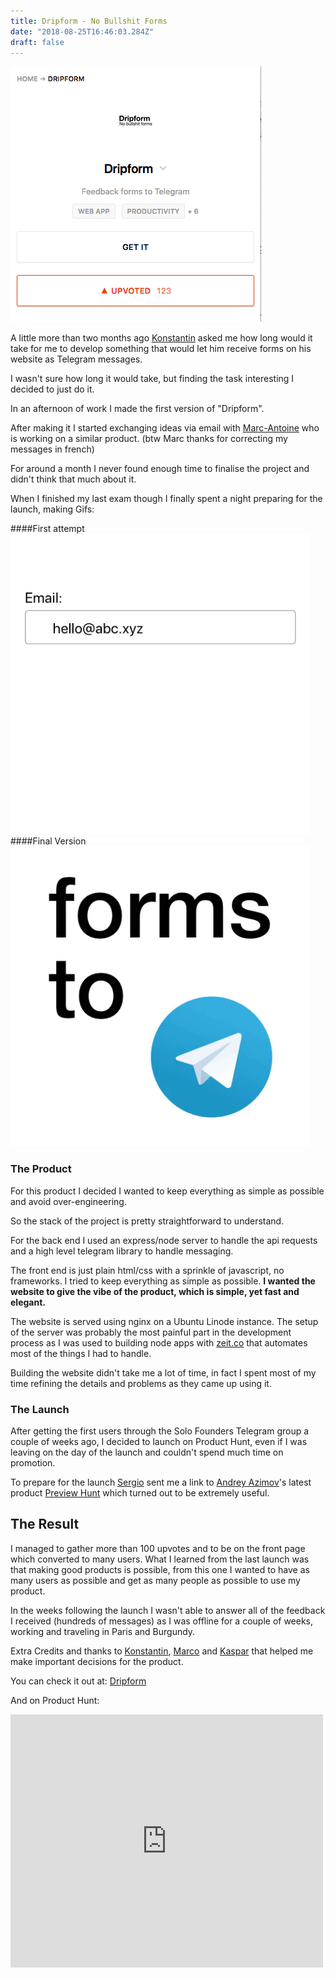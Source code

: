 ```yaml
---
title: Dripform - No Bullshit Forms
date: "2018-08-25T16:46:03.284Z"
draft: false
---
```


![](/dripform.png)

A little more than two months ago [Konstantin](https://twitter.com/kpavlovsky_pro) asked me how long would it take for me to develop something that would let him receive forms on his website as Telegram messages.

I wasn't sure how long it would take, but finding the task interesting I decided to just do it.

In an afternoon of work I made the first version of "Dripform".

After making it I started exchanging ideas via email with [Marc-Antoine](https://twitter.com/marcantoinefon) who is working on a similar product. (btw Marc thanks for correcting my messages in french)

For around a month I never found enough time to finalise the project and didn't think that much about it.

When I finished my last exam though I finally spent a night preparing for the launch, making Gifs:

####First attempt
![](/form.gif)
####Final Version
![](/form2.gif)

### The Product
For this product I decided I wanted to keep everything as simple as possible and avoid over-engineering.

So the stack of the project is pretty straightforward to understand.

For the back end I used an express/node server to handle the api requests and a high level telegram library to handle messaging.

The front end is just plain html/css with a sprinkle of javascript, no frameworks. I tried to keep everything as simple as possible. **I wanted the website to give the vibe of the product, which is simple, yet fast and elegant.**

The website is served using nginx on a Ubuntu Linode instance. The setup of the server was probably the most painful part in the development process as I was used to building node apps with [zeit.co](https://zeit.co) that automates most of the things I had to handle.

Building the website didn't take me a lot of time, in fact I spent most of my time refining the details and problems as they came up using it.

### The Launch
After getting the first users through the Solo Founders Telegram group a couple of weeks ago, I decided to launch on Product Hunt, even if I was leaving on the day of the launch and couldn't spend much time on promotion.

To prepare for the launch [Sergio](https://twitter.com/matteing) sent me a link to [Andrey Azimov](https://twitter.com/AndreyAzimov)'s latest product [Preview Hunt](https://previewhunt.com) which turned out to be extremely useful.

## The Result
I managed to gather more than 100 upvotes and to be on the front page which converted to many users.
What I learned from the last launch was that making good products is possible, from this one I wanted to have as many users as possible and get as many people as possible to use my product.

In the weeks following the launch I wasn't able to answer all of the feedback I received (hundreds of messages) as I was offline for a couple of weeks, working and traveling in Paris and Burgundy.



Extra Credits and thanks to [Konstantin](https://twitter.com/kpavlovsky_pro), [Marco](https://twitter.com/enthusiausted) and [Kaspar](https://twitter.com/pyyding) that helped me make important decisions for the product.


You can check it out at: [Dripform](https://dripform.ga)

And on Product Hunt:
<iframe style="border: none;" src="https://cards.producthunt.com/cards/posts/131617?v=1" width="500" height="405" frameborder="0" scrolling="no" allowfullscreen></iframe>